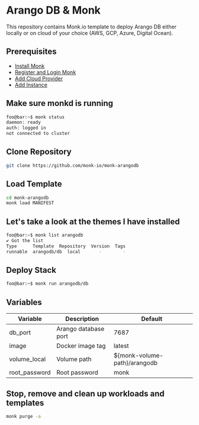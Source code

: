 # Arango DB & Monk

This repository contains Monk.io template to deploy Arango DB either locally or on cloud of your choice (AWS, GCP, Azure, Digital Ocean).

## Prerequisites

- [Install Monk](https://docs.monk.io/docs/get-monk)
- [Register and Login Monk](https://docs.monk.io/docs/acc-and-auth)
- [Add Cloud Provider](https://docs.monk.io/docs/cloud-provider)
- [Add Instance](https://docs.monk.io/docs/multi-cloud)

## Make sure monkd is running

```bash
foo@bar:~$ monk status
daemon: ready
auth: logged in
not connected to cluster
```

## Clone Repository

```bash
git clone https://github.com/monk-io/monk-arangodb
```

## Load Template

```bash
cd monk-arangodb
monk load MANIFEST
```

## Let's take a look at the themes I have installed

```bash
foo@bar:~$ monk list arangodb
✔ Got the list
Type      Template  Repository  Version  Tags
runnable  arangodb/db  local       -        -
```

## Deploy Stack

```bash
foo@bar:~$ monk run arangodb/db
```

## Variables

| Variable      | Description          | Default                      |
|---------------|----------------------|------------------------------|
| db_port       | Arango database port | 7687                         |
| image         | Docker image tag     | latest                       |
| volume_local  | Volume path          | ${monk-volume-path}/arangodb |
| root_password | Root password        | monk                         |

## Stop, remove and clean up workloads and templates

```bash
monk purge -a
```
